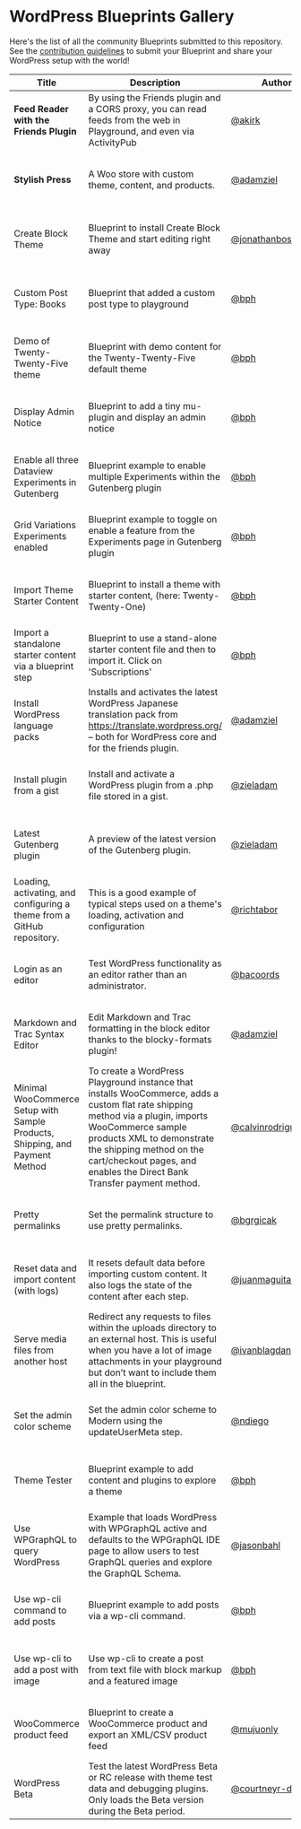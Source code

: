 # WordPress Blueprints Gallery

Here's the list of all the community Blueprints submitted to this repository. See the [contribution guidelines](./README.md#contributing-your-blueprint) to submit your Blueprint and share your WordPress setup with the world!

| Title                                                                        | Description                                                                                                                                                                                                                                                                            | Author                                                       | Actions                                                                                                                                                                                                                                                                                                                                                                                                                                                                                                                                                               |
| -----                                                                        | -----------                                                                                                                                                                                                                                                                            | ------                                                       | -------                                                                                                                                                                                                                                                                                                                                                                                                                                                                                                                                                               |
| **Feed Reader with the Friends Plugin**                                      | By using the Friends plugin and a CORS proxy, you can read feeds from the web in Playground, and even via ActivityPub                                                                                                                                                                  | [@akirk](https://github.com/akirk)                           | • [Open in Playground](https://playground.wordpress.net/?blueprint-url=https://raw.githubusercontent.com/wordpress/blueprints/trunk/blueprints/friends-cors/blueprint.json)<br>• [View source](https://github.com/wordpress/blueprints/blob/trunk/blueprints/friends-cors/blueprint.json)<br>• [Edit](https://playground.wordpress.net/builder/builder.html?blueprint-url=https://raw.githubusercontent.com/wordpress/blueprints/trunk/blueprints/friends-cors/blueprint.json)                                                                                        |
| **Stylish Press**                                                            | A Woo store with custom theme, content, and products.                                                                                                                                                                                                                                  | [@adamziel](https://github.com/adamziel)                     | • [Open in Playground](https://playground.wordpress.net/?blueprint-url=https://raw.githubusercontent.com/wordpress/blueprints/trunk/blueprints/stylish-press/blueprint.json)<br>• [View source](https://github.com/wordpress/blueprints/blob/trunk/blueprints/stylish-press/blueprint.json)<br>• [Edit](https://playground.wordpress.net/builder/builder.html?blueprint-url=https://raw.githubusercontent.com/wordpress/blueprints/trunk/blueprints/stylish-press/blueprint.json)                                                                                     |
| Create Block Theme                                                           | Blueprint to install Create Block Theme and start editing right away                                                                                                                                                                                                                   | [@jonathanbossenger](https://github.com/jonathanbossenger)   | • [Open in Playground](https://playground.wordpress.net/?blueprint-url=https://raw.githubusercontent.com/wordpress/blueprints/trunk/blueprints/create-block-theme/blueprint.json)<br>• [View source](https://github.com/wordpress/blueprints/blob/trunk/blueprints/create-block-theme/blueprint.json)<br>• [Edit](https://playground.wordpress.net/builder/builder.html?blueprint-url=https://raw.githubusercontent.com/wordpress/blueprints/trunk/blueprints/create-block-theme/blueprint.json)                                                                      |
| Custom Post Type: Books                                                      | Blueprint that added a custom post type to playground                                                                                                                                                                                                                                  | [@bph](https://github.com/bph)                               | • [Open in Playground](https://playground.wordpress.net/?blueprint-url=https://raw.githubusercontent.com/wordpress/blueprints/trunk/blueprints/custom-post/blueprint.json)<br>• [View source](https://github.com/wordpress/blueprints/blob/trunk/blueprints/custom-post/blueprint.json)<br>• [Edit](https://playground.wordpress.net/builder/builder.html?blueprint-url=https://raw.githubusercontent.com/wordpress/blueprints/trunk/blueprints/custom-post/blueprint.json)                                                                                           |
| Demo of Twenty-Twenty-Five theme                                             | Blueprint with demo content for the Twenty-Twenty-Five default theme                                                                                                                                                                                                                   | [@bph](https://github.com/bph)                               | • [Open in Playground](https://playground.wordpress.net/?blueprint-url=https://raw.githubusercontent.com/wordpress/blueprints/trunk/blueprints/tt5-demo/blueprint.json)<br>• [View source](https://github.com/wordpress/blueprints/blob/trunk/blueprints/tt5-demo/blueprint.json)<br>• [Edit](https://playground.wordpress.net/builder/builder.html?blueprint-url=https://raw.githubusercontent.com/wordpress/blueprints/trunk/blueprints/tt5-demo/blueprint.json)                                                                                                    |
| Display Admin Notice                                                         | Blueprint to add a tiny mu-plugin and display an admin notice                                                                                                                                                                                                                          | [@bph](https://github.com/bph)                               | • [Open in Playground](https://playground.wordpress.net/?blueprint-url=https://raw.githubusercontent.com/wordpress/blueprints/trunk/blueprints/admin-notice/blueprint.json)<br>• [View source](https://github.com/wordpress/blueprints/blob/trunk/blueprints/admin-notice/blueprint.json)<br>• [Edit](https://playground.wordpress.net/builder/builder.html?blueprint-url=https://raw.githubusercontent.com/wordpress/blueprints/trunk/blueprints/admin-notice/blueprint.json)                                                                                        |
| Enable all three Dataview Experiments in Gutenberg                           | Blueprint example to enable multiple Experiments within the Gutenberg plugin                                                                                                                                                                                                           | [@bph](https://github.com/bph)                               | • [Open in Playground](https://playground.wordpress.net/?blueprint-url=https://raw.githubusercontent.com/wordpress/blueprints/trunk/blueprints/gb-more-experiments/blueprint.json)<br>• [View source](https://github.com/wordpress/blueprints/blob/trunk/blueprints/gb-more-experiments/blueprint.json)<br>• [Edit](https://playground.wordpress.net/builder/builder.html?blueprint-url=https://raw.githubusercontent.com/wordpress/blueprints/trunk/blueprints/gb-more-experiments/blueprint.json)                                                                   |
| Grid Variations Experiments enabled                                          | Blueprint example to toggle on enable a feature from the Experiments page in Gutenberg plugin                                                                                                                                                                                          | [@bph](https://github.com/bph)                               | • [Open in Playground](https://playground.wordpress.net/?blueprint-url=https://raw.githubusercontent.com/wordpress/blueprints/trunk/blueprints/grid-variations/blueprint.json)<br>• [View source](https://github.com/wordpress/blueprints/blob/trunk/blueprints/grid-variations/blueprint.json)<br>• [Edit](https://playground.wordpress.net/builder/builder.html?blueprint-url=https://raw.githubusercontent.com/wordpress/blueprints/trunk/blueprints/grid-variations/blueprint.json)                                                                               |
| Import Theme Starter Content                                                 | Blueprint to install a theme with starter content, (here: Twenty-Twenty-One)                                                                                                                                                                                                           | [@bph](https://github.com/bph)                               | • [Open in Playground](https://playground.wordpress.net/?blueprint-url=https://raw.githubusercontent.com/wordpress/blueprints/trunk/blueprints/theme-starter-content/blueprint.json)<br>• [View source](https://github.com/wordpress/blueprints/blob/trunk/blueprints/theme-starter-content/blueprint.json)<br>• [Edit](https://playground.wordpress.net/builder/builder.html?blueprint-url=https://raw.githubusercontent.com/wordpress/blueprints/trunk/blueprints/theme-starter-content/blueprint.json)                                                             |
| Import a standalone starter content via a blueprint step                     | Blueprint to use a stand-alone starter content file and then to import it. Click on 'Subscriptions'                                                                                                                                                                                    | [@bph](https://github.com/bph)                               | • [Open in Playground](https://playground.wordpress.net/?blueprint-url=https://raw.githubusercontent.com/wordpress/blueprints/trunk/blueprints/file-starter-content/blueprint.json)<br>• [View source](https://github.com/wordpress/blueprints/blob/trunk/blueprints/file-starter-content/blueprint.json)<br>• [Edit](https://playground.wordpress.net/builder/builder.html?blueprint-url=https://raw.githubusercontent.com/wordpress/blueprints/trunk/blueprints/file-starter-content/blueprint.json)                                                                |
| Install WordPress language packs                                             | Installs and activates the latest WordPress Japanese translation pack from https://translate.wordpress.org/ – both for WordPress core and for the friends plugin.                                                                                                                      | [@adamziel](https://github.com/adamziel)                     | • [Open in Playground](https://playground.wordpress.net/?blueprint-url=https://raw.githubusercontent.com/wordpress/blueprints/trunk/blueprints/translations/blueprint.json)<br>• [View source](https://github.com/wordpress/blueprints/blob/trunk/blueprints/translations/blueprint.json)<br>• [Edit](https://playground.wordpress.net/builder/builder.html?blueprint-url=https://raw.githubusercontent.com/wordpress/blueprints/trunk/blueprints/translations/blueprint.json)                                                                                        |
| Install plugin from a gist                                                   | Install and activate a WordPress plugin from a .php file stored in a gist.                                                                                                                                                                                                             | [@zieladam](https://github.com/zieladam)                     | • [Open in Playground](https://playground.wordpress.net/?blueprint-url=https://raw.githubusercontent.com/wordpress/blueprints/trunk/blueprints/install-plugin-from-gist/blueprint.json)<br>• [View source](https://github.com/wordpress/blueprints/blob/trunk/blueprints/install-plugin-from-gist/blueprint.json)<br>• [Edit](https://playground.wordpress.net/builder/builder.html?blueprint-url=https://raw.githubusercontent.com/wordpress/blueprints/trunk/blueprints/install-plugin-from-gist/blueprint.json)                                                    |
| Latest Gutenberg plugin                                                      | A preview of the latest version of the Gutenberg plugin.                                                                                                                                                                                                                               | [@zieladam](https://github.com/zieladam)                     | • [Open in Playground](https://playground.wordpress.net/?blueprint-url=https://raw.githubusercontent.com/wordpress/blueprints/trunk/blueprints/latest-gutenberg/blueprint.json)<br>• [View source](https://github.com/wordpress/blueprints/blob/trunk/blueprints/latest-gutenberg/blueprint.json)<br>• [Edit](https://playground.wordpress.net/builder/builder.html?blueprint-url=https://raw.githubusercontent.com/wordpress/blueprints/trunk/blueprints/latest-gutenberg/blueprint.json)                                                                            |
| Loading, activating, and configuring a theme from a GitHub repository.       | This is a good example of typical steps used on a theme's loading, activation and configuration                                                                                                                                                                                        | [@richtabor](https://github.com/richtabor)                   | • [Open in Playground](https://playground.wordpress.net/?blueprint-url=https://raw.githubusercontent.com/wordpress/blueprints/trunk/blueprints/install-activate-setup-theme-from-gh-repo/blueprint.json)<br>• [View source](https://github.com/wordpress/blueprints/blob/trunk/blueprints/install-activate-setup-theme-from-gh-repo/blueprint.json)<br>• [Edit](https://playground.wordpress.net/builder/builder.html?blueprint-url=https://raw.githubusercontent.com/wordpress/blueprints/trunk/blueprints/install-activate-setup-theme-from-gh-repo/blueprint.json) |
| Login as an editor                                                           | Test WordPress functionality as an editor rather than an administrator.                                                                                                                                                                                                                | [@bacoords](https://github.com/bacoords)                     | • [Open in Playground](https://playground.wordpress.net/?blueprint-url=https://raw.githubusercontent.com/wordpress/blueprints/trunk/blueprints/login-as-editor/blueprint.json)<br>• [View source](https://github.com/wordpress/blueprints/blob/trunk/blueprints/login-as-editor/blueprint.json)<br>• [Edit](https://playground.wordpress.net/builder/builder.html?blueprint-url=https://raw.githubusercontent.com/wordpress/blueprints/trunk/blueprints/login-as-editor/blueprint.json)                                                                               |
| Markdown and Trac Syntax Editor                                              | Edit Markdown and Trac formatting in the block editor thanks to the blocky-formats plugin!                                                                                                                                                                                             | [@adamziel](https://github.com/adamziel)                     | • [Open in Playground](https://playground.wordpress.net/?blueprint-url=https://raw.githubusercontent.com/wordpress/blueprints/trunk/blueprints/blocky-formats/blueprint.json)<br>• [View source](https://github.com/wordpress/blueprints/blob/trunk/blueprints/blocky-formats/blueprint.json)<br>• [Edit](https://playground.wordpress.net/builder/builder.html?blueprint-url=https://raw.githubusercontent.com/wordpress/blueprints/trunk/blueprints/blocky-formats/blueprint.json)                                                                                  |
| Minimal WooCommerce Setup with Sample Products, Shipping, and Payment Method | To create a WordPress Playground instance that installs WooCommerce, adds a custom flat rate shipping method via a plugin, imports WooCommerce sample products XML to demonstrate the shipping method on the cart/checkout pages, and enables the Direct Bank Transfer payment method. | [@calvinrodrigues500](https://github.com/calvinrodrigues500) | • [Open in Playground](https://playground.wordpress.net/?blueprint-url=https://raw.githubusercontent.com/wordpress/blueprints/trunk/blueprints/woo-shipping/blueprint.json)<br>• [View source](https://github.com/wordpress/blueprints/blob/trunk/blueprints/woo-shipping/blueprint.json)<br>• [Edit](https://playground.wordpress.net/builder/builder.html?blueprint-url=https://raw.githubusercontent.com/wordpress/blueprints/trunk/blueprints/woo-shipping/blueprint.json)                                                                                        |
| Pretty permalinks                                                            | Set the permalink structure to use pretty permalinks.                                                                                                                                                                                                                                  | [@bgrgicak](https://github.com/bgrgicak)                     | • [Open in Playground](https://playground.wordpress.net/?blueprint-url=https://raw.githubusercontent.com/wordpress/blueprints/trunk/blueprints/use-pretty-permalinks/blueprint.json)<br>• [View source](https://github.com/wordpress/blueprints/blob/trunk/blueprints/use-pretty-permalinks/blueprint.json)<br>• [Edit](https://playground.wordpress.net/builder/builder.html?blueprint-url=https://raw.githubusercontent.com/wordpress/blueprints/trunk/blueprints/use-pretty-permalinks/blueprint.json)                                                             |
| Reset data and import content (with logs)                                    | It resets default data before importing custom content. It also logs the state of the content after each step.                                                                                                                                                                         | [@juanmaguitar](https://github.com/juanmaguitar)             | • [Open in Playground](https://playground.wordpress.net/?blueprint-url=https://raw.githubusercontent.com/wordpress/blueprints/trunk/blueprints/reset-data-and-import-content/blueprint.json)<br>• [View source](https://github.com/wordpress/blueprints/blob/trunk/blueprints/reset-data-and-import-content/blueprint.json)<br>• [Edit](https://playground.wordpress.net/builder/builder.html?blueprint-url=https://raw.githubusercontent.com/wordpress/blueprints/trunk/blueprints/reset-data-and-import-content/blueprint.json)                                     |
| Serve media files from another host                                          | Redirect any requests to files within the uploads directory to an external host. This is useful when you have a lot of image attachments in your playground but don’t want to include them all in the blueprint.                                                                       | [@ivanblagdan](https://github.com/ivanblagdan)               | • [Open in Playground](https://playground.wordpress.net/?blueprint-url=https://raw.githubusercontent.com/wordpress/blueprints/trunk/blueprints/redirect-upload-requests/blueprint.json)<br>• [View source](https://github.com/wordpress/blueprints/blob/trunk/blueprints/redirect-upload-requests/blueprint.json)<br>• [Edit](https://playground.wordpress.net/builder/builder.html?blueprint-url=https://raw.githubusercontent.com/wordpress/blueprints/trunk/blueprints/redirect-upload-requests/blueprint.json)                                                    |
| Set the admin color scheme                                                   | Set the admin color scheme to Modern using the updateUserMeta step.                                                                                                                                                                                                                    | [@ndiego](https://github.com/ndiego)                         | • [Open in Playground](https://playground.wordpress.net/?blueprint-url=https://raw.githubusercontent.com/wordpress/blueprints/trunk/blueprints/set-admin-color-scheme/blueprint.json)<br>• [View source](https://github.com/wordpress/blueprints/blob/trunk/blueprints/set-admin-color-scheme/blueprint.json)<br>• [Edit](https://playground.wordpress.net/builder/builder.html?blueprint-url=https://raw.githubusercontent.com/wordpress/blueprints/trunk/blueprints/set-admin-color-scheme/blueprint.json)                                                          |
| Theme Tester                                                                 | Blueprint example to add content and plugins to explore a theme                                                                                                                                                                                                                        | [@bph](https://github.com/bph)                               | • [Open in Playground](https://playground.wordpress.net/?blueprint-url=https://raw.githubusercontent.com/wordpress/blueprints/trunk/blueprints/theme-a11y-test/blueprint.json)<br>• [View source](https://github.com/wordpress/blueprints/blob/trunk/blueprints/theme-a11y-test/blueprint.json)<br>• [Edit](https://playground.wordpress.net/builder/builder.html?blueprint-url=https://raw.githubusercontent.com/wordpress/blueprints/trunk/blueprints/theme-a11y-test/blueprint.json)                                                                               |
| Use WPGraphQL to query WordPress                                             | Example that loads WordPress with WPGraphQL active and defaults to the WPGraphQL IDE page to allow users to test GraphQL queries and explore the GraphQL Schema.                                                                                                                       | [@jasonbahl](https://github.com/jasonbahl)                   | • [Open in Playground](https://playground.wordpress.net/?blueprint-url=https://raw.githubusercontent.com/wordpress/blueprints/trunk/blueprints/wpgraphql/blueprint.json)<br>• [View source](https://github.com/wordpress/blueprints/blob/trunk/blueprints/wpgraphql/blueprint.json)<br>• [Edit](https://playground.wordpress.net/builder/builder.html?blueprint-url=https://raw.githubusercontent.com/wordpress/blueprints/trunk/blueprints/wpgraphql/blueprint.json)                                                                                                 |
| Use wp-cli command to add posts                                              | Blueprint example to add posts via a wp-cli command.                                                                                                                                                                                                                                   | [@bph](https://github.com/bph)                               | • [Open in Playground](https://playground.wordpress.net/?blueprint-url=https://raw.githubusercontent.com/wordpress/blueprints/trunk/blueprints/posts-via-wp-cli/blueprint.json)<br>• [View source](https://github.com/wordpress/blueprints/blob/trunk/blueprints/posts-via-wp-cli/blueprint.json)<br>• [Edit](https://playground.wordpress.net/builder/builder.html?blueprint-url=https://raw.githubusercontent.com/wordpress/blueprints/trunk/blueprints/posts-via-wp-cli/blueprint.json)                                                                            |
| Use wp-cli to add a post with image                                          | Use wp-cli to create a post from text file with block markup and a featured image                                                                                                                                                                                                      | [@bph](https://github.com/bph)                               | • [Open in Playground](https://playground.wordpress.net/?blueprint-url=https://raw.githubusercontent.com/wordpress/blueprints/trunk/blueprints/wpcli-post-with-image/blueprint.json)<br>• [View source](https://github.com/wordpress/blueprints/blob/trunk/blueprints/wpcli-post-with-image/blueprint.json)<br>• [Edit](https://playground.wordpress.net/builder/builder.html?blueprint-url=https://raw.githubusercontent.com/wordpress/blueprints/trunk/blueprints/wpcli-post-with-image/blueprint.json)                                                             |
| WooCommerce product feed                                                     | Blueprint to create a WooCommerce product and export an XML/CSV product feed                                                                                                                                                                                                           | [@mujuonly](https://github.com/mujuonly)                     | • [Open in Playground](https://playground.wordpress.net/?blueprint-url=https://raw.githubusercontent.com/wordpress/blueprints/trunk/blueprints/woocommerce-product-feed/blueprint.json)<br>• [View source](https://github.com/wordpress/blueprints/blob/trunk/blueprints/woocommerce-product-feed/blueprint.json)<br>• [Edit](https://playground.wordpress.net/builder/builder.html?blueprint-url=https://raw.githubusercontent.com/wordpress/blueprints/trunk/blueprints/woocommerce-product-feed/blueprint.json)                                                    |
| WordPress Beta                                                               | Test the latest WordPress Beta or RC release with theme test data and debugging plugins. Only loads the Beta version during the Beta period.                                                                                                                                           | [@courtneyr-dev](https://github.com/courtneyr-dev)           | • [Open in Playground](https://playground.wordpress.net/?blueprint-url=https://raw.githubusercontent.com/wordpress/blueprints/trunk/blueprints/beta-rc/blueprint.json)<br>• [View source](https://github.com/wordpress/blueprints/blob/trunk/blueprints/beta-rc/blueprint.json)<br>• [Edit](https://playground.wordpress.net/builder/builder.html?blueprint-url=https://raw.githubusercontent.com/wordpress/blueprints/trunk/blueprints/beta-rc/blueprint.json)                                                                                                       |

